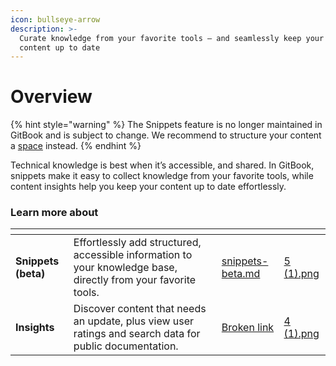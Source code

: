 ```yaml
---
icon: bullseye-arrow
description: >-
  Curate knowledge from your favorite tools — and seamlessly keep your GitBook
  content up to date
---
```


# Overview

{% hint style="warning" %}
The Snippets feature is no longer maintained in GitBook and is subject to change. We recommend to structure your content a [space](../creating-content/content-structure/space.md) instead.
{% endhint %}

Technical knowledge is best when it’s accessible, and shared. In GitBook, snippets make it easy to collect knowledge from your favorite tools, while content insights help you keep your content up to date effortlessly.

### Learn more about

<table data-card-size="large" data-view="cards"><thead><tr><th></th><th></th><th data-hidden data-card-target data-type="content-ref"></th><th data-hidden data-card-cover data-type="files"></th></tr></thead><tbody><tr><td><strong>Snippets (beta)</strong></td><td>Effortlessly add structured, accessible information to your knowledge base, directly from your favorite tools.</td><td><a href="snippets-beta.md">snippets-beta.md</a></td><td><a href="../.gitbook/assets/5 (1).png">5 (1).png</a></td></tr><tr><td><strong>Insights</strong></td><td>Discover content that needs an update, plus view user ratings and search data for public documentation.</td><td><a href="broken-reference">Broken link</a></td><td><a href="../.gitbook/assets/4 (1).png">4 (1).png</a></td></tr></tbody></table>

